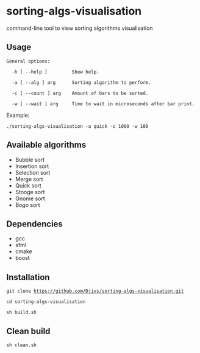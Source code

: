 
# sorting-algs-visualisation
command-line tool to view sorting algorithms visualisation

## Usage
```
General options:  

  -h [ --help ]         Show help. 

  -a [ --alg ] arg      Sorting algorithm to perform. 

  -c [ --count ] arg    Amount of bars to be sorted. 

  -w [ --wait ] arg     Time to wait in microseconds after bar print.
```
  
Example:

<code>./sorting-algs-visualisation -a quick -c 1000 -w 100 </code>

## Available algorithms
- Bubble sort
- Insertion sort
- Selection sort
- Merge sort
- Quick sort
- Stooge sort
- Gnome sort
- Bogo sort

## Dependencies
- gcc
- sfml
- cmake
- boost

## Installation

<code>git clone https://github.com/Djivs/sorting-algs-visualisation.git  
cd sorting-algs-visualisation  
sh build.sh</code>  

## Clean build
<code>sh clean.sh </code>
